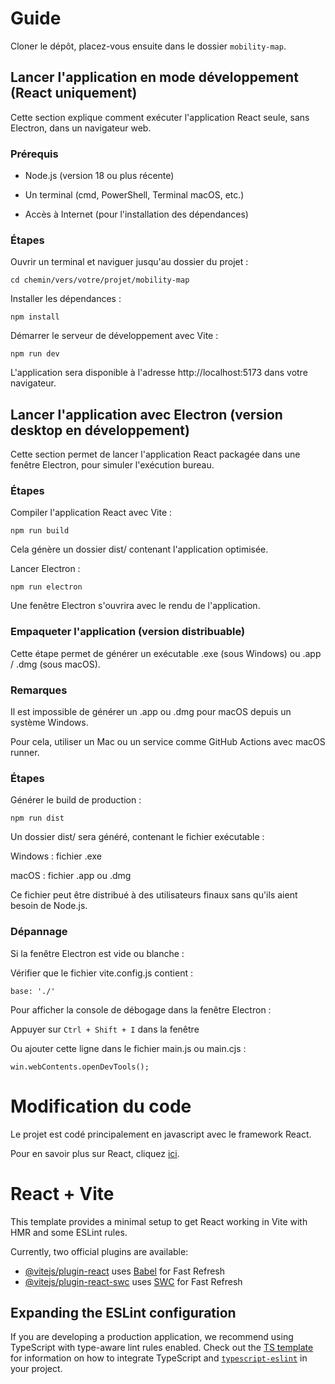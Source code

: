 # Guide

Cloner le dépôt, placez-vous ensuite dans le dossier ```mobility-map```.

## Lancer l'application en mode développement (React uniquement)
Cette section explique comment exécuter l'application React seule, sans Electron, dans un navigateur web.

### Prérequis
- Node.js (version 18 ou plus récente)

- Un terminal (cmd, PowerShell, Terminal macOS, etc.)

- Accès à Internet (pour l'installation des dépendances)

### Étapes
Ouvrir un terminal et naviguer jusqu'au dossier du projet :

```cd chemin/vers/votre/projet/mobility-map```

Installer les dépendances :

```npm install```

Démarrer le serveur de développement avec Vite :

```npm run dev```

L'application sera disponible à l'adresse http://localhost:5173 dans votre navigateur.


## Lancer l'application avec Electron (version desktop en développement)
Cette section permet de lancer l'application React packagée dans une fenêtre Electron, pour simuler l'exécution bureau.

### Étapes
Compiler l'application React avec Vite :

```npm run build```

Cela génère un dossier dist/ contenant l'application optimisée.

Lancer Electron :

```npm run electron```

Une fenêtre Electron s'ouvrira avec le rendu de l'application.

### Empaqueter l'application (version distribuable)
Cette étape permet de générer un exécutable .exe (sous Windows) ou .app / .dmg (sous macOS).

### Remarques
Il est impossible de générer un .app ou .dmg pour macOS depuis un système Windows.

Pour cela, utiliser un Mac ou un service comme GitHub Actions avec macOS runner.

### Étapes
Générer le build de production :

```npm run dist```

Un dossier dist/ sera généré, contenant le fichier exécutable :

Windows : fichier .exe

macOS : fichier .app ou .dmg

Ce fichier peut être distribué à des utilisateurs finaux sans qu'ils aient besoin de Node.js.

### Dépannage
Si la fenêtre Electron est vide ou blanche :

Vérifier que le fichier vite.config.js contient :

```base: './'```

Pour afficher la console de débogage dans la fenêtre Electron :

Appuyer sur ```Ctrl + Shift + I``` dans la fenêtre

Ou ajouter cette ligne dans le fichier main.js ou main.cjs :
 
```win.webContents.openDevTools();```

# Modification du code

Le projet est codé principalement en javascript avec le framework React. 

Pour en savoir plus sur React, cliquez [ici](https://react.dev).

# React + Vite

This template provides a minimal setup to get React working in Vite with HMR and some ESLint rules.

Currently, two official plugins are available:

- [@vitejs/plugin-react](https://github.com/vitejs/vite-plugin-react/blob/main/packages/plugin-react) uses [Babel](https://babeljs.io/) for Fast Refresh
- [@vitejs/plugin-react-swc](https://github.com/vitejs/vite-plugin-react/blob/main/packages/plugin-react-swc) uses [SWC](https://swc.rs/) for Fast Refresh

## Expanding the ESLint configuration

If you are developing a production application, we recommend using TypeScript with type-aware lint rules enabled. Check out the [TS template](https://github.com/vitejs/vite/tree/main/packages/create-vite/template-react-ts) for information on how to integrate TypeScript and [`typescript-eslint`](https://typescript-eslint.io) in your project.
